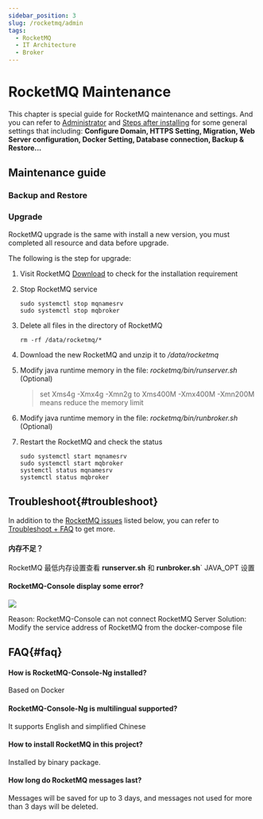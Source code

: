 ```yaml
---
sidebar_position: 3
slug: /rocketmq/admin
tags:
  - RocketMQ
  - IT Architecture
  - Broker
---
```


# RocketMQ Maintenance

This chapter is special guide for RocketMQ maintenance and settings. And you can refer to [Administrator](../administrator) and [Steps after installing](../install/setup) for some general settings that including: **Configure Domain, HTTPS Setting, Migration, Web Server configuration, Docker Setting, Database connection, Backup & Restore...**  

## Maintenance guide

### Backup and Restore 

### Upgrade

RocketMQ upgrade is the same with install a new version, you must completed all resource and data before upgrade.

The following is the step for upgrade:

1. Visit RocketMQ [Download](http://rocketmq.apache.org/docs/quick-start/) to check for the installation requirement

2. Stop RocketMQ service
    ```
    sudo systemctl stop mqnamesrv
    sudo systemctl stop mqbroker
    ```
3. Delete all files in the directory of RocketMQ 
   ```
   rm -rf /data/rocketmq/*
   ```
4. Download the new RocketMQ and unzip it to */data/rocketmq*

5. Modify java runtime memory in the file: *rocketmq/bin/runserver.sh* (Optional)

   > set Xms4g -Xmx4g -Xmn2g to Xms400M -Xmx400M -Xmn200M means reduce the memory limit

6. Modify java runtime memory in the file: *rocketmq/bin/runbroker.sh* (Optional)

7. Restart the RocketMQ and check the status
    ```
    sudo systemctl start mqnamesrv
    sudo systemctl start mqbroker
    systemctl status mqnamesrv
    systemctl status mqbroker
    ```

## Troubleshoot{#troubleshoot}

In addition to the [RocketMQ issues](http://rocketmq.apache.org/docs/faq) listed below, you can refer to [Troubleshoot + FAQ](../troubleshoot) to get more.  

#### 内存不足？

RocketMQ 最低内存设置查看 **runserver.sh** 和 **runbroker.sh**` JAVA_OPT 设置

#### RocketMQ-Console display some error?

![](https://libs.websoft9.com/Websoft9/DocsPicture/zh/rocketmq/rocketmq-error-websoft9.png)

Reason: RocketMQ-Console can not connect RocketMQ Server
Solution: Modify the service address of RocketMQ from the docker-compose file

## FAQ{#faq}

#### How is RocketMQ-Console-Ng installed?

Based on Docker

#### RocketMQ-Console-Ng is multilingual supported?

It supports English and simplified Chinese

#### How to install RocketMQ in this project?

Installed by binary package.

#### How long do RocketMQ messages last?

Messages will be saved for up to 3 days, and messages not used for more than 3 days will be deleted.
